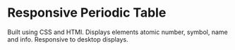 # Responsive Periodic Table 
Built using CSS and HTMl. Displays elements atomic number, symbol, name and info. Responsive to desktop displays. 